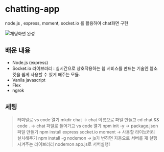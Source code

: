 # chatting-app
node.js , express, moment, socket.io 를 활용하여 chat화면 구현

![채팅화면 완성](https://user-images.githubusercontent.com/86909942/148949850-40443367-43bd-4291-8a01-49927806d038.JPG)
## 배운 내용
- Node.js (express)
- Socket.io 라이브러리 : 실시간으로 상호작용하는 웹 서비스를 만드는 기술인 웹소켓을 쉽게 사용할 수 있게 해주는 모듈.
- Vanila javascript
- Flex
- ngrok

## 세팅
>터미널로 vs code 열기
>mkdir chat -> chat 이름으로 파일 만들고
>cd chat && code . -> chat 파일로 들어가고 vs code 열기
>npm init -y -> package.json 파일 만들기
>npm install express socket.io moment -> 사용할 라이브러리 설치해주기
>npm install -g nodemon -> js가 변하면 자동으로 서버를 재 실행 시켜주는 라이브러리
>nodemon app.js로 서버실행!
